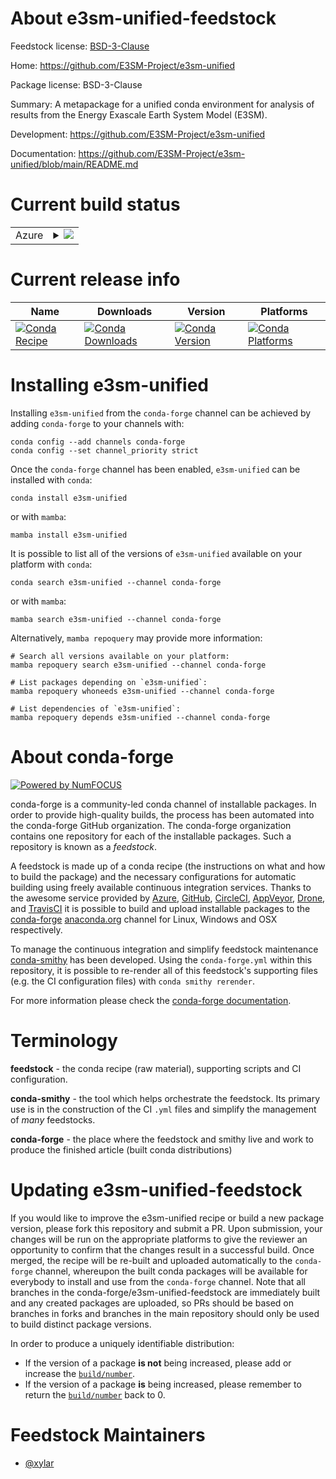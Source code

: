 About e3sm-unified-feedstock
============================

Feedstock license: [BSD-3-Clause](https://github.com/conda-forge/e3sm-unified-feedstock/blob/main/LICENSE.txt)

Home: https://github.com/E3SM-Project/e3sm-unified

Package license: BSD-3-Clause

Summary: A metapackage for a unified conda environment for analysis of results
from the Energy Exascale Earth System Model (E3SM).


Development: https://github.com/E3SM-Project/e3sm-unified

Documentation: https://github.com/E3SM-Project/e3sm-unified/blob/main/README.md

Current build status
====================


<table>
    
  <tr>
    <td>Azure</td>
    <td>
      <details>
        <summary>
          <a href="https://dev.azure.com/conda-forge/feedstock-builds/_build/latest?definitionId=23232&branchName=main">
            <img src="https://dev.azure.com/conda-forge/feedstock-builds/_apis/build/status/e3sm-unified-feedstock?branchName=main">
          </a>
        </summary>
        <table>
          <thead><tr><th>Variant</th><th>Status</th></tr></thead>
          <tbody><tr>
              <td>linux_64_mpihpcpython3.10.____cpython</td>
              <td>
                <a href="https://dev.azure.com/conda-forge/feedstock-builds/_build/latest?definitionId=23232&branchName=main">
                  <img src="https://dev.azure.com/conda-forge/feedstock-builds/_apis/build/status/e3sm-unified-feedstock?branchName=main&jobName=linux&configuration=linux%20linux_64_mpihpcpython3.10.____cpython" alt="variant">
                </a>
              </td>
            </tr><tr>
              <td>linux_64_mpihpcpython3.9.____cpython</td>
              <td>
                <a href="https://dev.azure.com/conda-forge/feedstock-builds/_build/latest?definitionId=23232&branchName=main">
                  <img src="https://dev.azure.com/conda-forge/feedstock-builds/_apis/build/status/e3sm-unified-feedstock?branchName=main&jobName=linux&configuration=linux%20linux_64_mpihpcpython3.9.____cpython" alt="variant">
                </a>
              </td>
            </tr><tr>
              <td>linux_64_mpimpichpython3.10.____cpython</td>
              <td>
                <a href="https://dev.azure.com/conda-forge/feedstock-builds/_build/latest?definitionId=23232&branchName=main">
                  <img src="https://dev.azure.com/conda-forge/feedstock-builds/_apis/build/status/e3sm-unified-feedstock?branchName=main&jobName=linux&configuration=linux%20linux_64_mpimpichpython3.10.____cpython" alt="variant">
                </a>
              </td>
            </tr><tr>
              <td>linux_64_mpimpichpython3.9.____cpython</td>
              <td>
                <a href="https://dev.azure.com/conda-forge/feedstock-builds/_build/latest?definitionId=23232&branchName=main">
                  <img src="https://dev.azure.com/conda-forge/feedstock-builds/_apis/build/status/e3sm-unified-feedstock?branchName=main&jobName=linux&configuration=linux%20linux_64_mpimpichpython3.9.____cpython" alt="variant">
                </a>
              </td>
            </tr><tr>
              <td>linux_64_mpinompipython3.10.____cpython</td>
              <td>
                <a href="https://dev.azure.com/conda-forge/feedstock-builds/_build/latest?definitionId=23232&branchName=main">
                  <img src="https://dev.azure.com/conda-forge/feedstock-builds/_apis/build/status/e3sm-unified-feedstock?branchName=main&jobName=linux&configuration=linux%20linux_64_mpinompipython3.10.____cpython" alt="variant">
                </a>
              </td>
            </tr><tr>
              <td>linux_64_mpinompipython3.9.____cpython</td>
              <td>
                <a href="https://dev.azure.com/conda-forge/feedstock-builds/_build/latest?definitionId=23232&branchName=main">
                  <img src="https://dev.azure.com/conda-forge/feedstock-builds/_apis/build/status/e3sm-unified-feedstock?branchName=main&jobName=linux&configuration=linux%20linux_64_mpinompipython3.9.____cpython" alt="variant">
                </a>
              </td>
            </tr><tr>
              <td>linux_64_mpiopenmpipython3.10.____cpython</td>
              <td>
                <a href="https://dev.azure.com/conda-forge/feedstock-builds/_build/latest?definitionId=23232&branchName=main">
                  <img src="https://dev.azure.com/conda-forge/feedstock-builds/_apis/build/status/e3sm-unified-feedstock?branchName=main&jobName=linux&configuration=linux%20linux_64_mpiopenmpipython3.10.____cpython" alt="variant">
                </a>
              </td>
            </tr><tr>
              <td>linux_64_mpiopenmpipython3.9.____cpython</td>
              <td>
                <a href="https://dev.azure.com/conda-forge/feedstock-builds/_build/latest?definitionId=23232&branchName=main">
                  <img src="https://dev.azure.com/conda-forge/feedstock-builds/_apis/build/status/e3sm-unified-feedstock?branchName=main&jobName=linux&configuration=linux%20linux_64_mpiopenmpipython3.9.____cpython" alt="variant">
                </a>
              </td>
            </tr><tr>
              <td>osx_64_mpihpcpython3.10.____cpython</td>
              <td>
                <a href="https://dev.azure.com/conda-forge/feedstock-builds/_build/latest?definitionId=23232&branchName=main">
                  <img src="https://dev.azure.com/conda-forge/feedstock-builds/_apis/build/status/e3sm-unified-feedstock?branchName=main&jobName=osx&configuration=osx%20osx_64_mpihpcpython3.10.____cpython" alt="variant">
                </a>
              </td>
            </tr><tr>
              <td>osx_64_mpihpcpython3.9.____cpython</td>
              <td>
                <a href="https://dev.azure.com/conda-forge/feedstock-builds/_build/latest?definitionId=23232&branchName=main">
                  <img src="https://dev.azure.com/conda-forge/feedstock-builds/_apis/build/status/e3sm-unified-feedstock?branchName=main&jobName=osx&configuration=osx%20osx_64_mpihpcpython3.9.____cpython" alt="variant">
                </a>
              </td>
            </tr><tr>
              <td>osx_64_mpimpichpython3.10.____cpython</td>
              <td>
                <a href="https://dev.azure.com/conda-forge/feedstock-builds/_build/latest?definitionId=23232&branchName=main">
                  <img src="https://dev.azure.com/conda-forge/feedstock-builds/_apis/build/status/e3sm-unified-feedstock?branchName=main&jobName=osx&configuration=osx%20osx_64_mpimpichpython3.10.____cpython" alt="variant">
                </a>
              </td>
            </tr><tr>
              <td>osx_64_mpimpichpython3.9.____cpython</td>
              <td>
                <a href="https://dev.azure.com/conda-forge/feedstock-builds/_build/latest?definitionId=23232&branchName=main">
                  <img src="https://dev.azure.com/conda-forge/feedstock-builds/_apis/build/status/e3sm-unified-feedstock?branchName=main&jobName=osx&configuration=osx%20osx_64_mpimpichpython3.9.____cpython" alt="variant">
                </a>
              </td>
            </tr><tr>
              <td>osx_64_mpinompipython3.10.____cpython</td>
              <td>
                <a href="https://dev.azure.com/conda-forge/feedstock-builds/_build/latest?definitionId=23232&branchName=main">
                  <img src="https://dev.azure.com/conda-forge/feedstock-builds/_apis/build/status/e3sm-unified-feedstock?branchName=main&jobName=osx&configuration=osx%20osx_64_mpinompipython3.10.____cpython" alt="variant">
                </a>
              </td>
            </tr><tr>
              <td>osx_64_mpinompipython3.9.____cpython</td>
              <td>
                <a href="https://dev.azure.com/conda-forge/feedstock-builds/_build/latest?definitionId=23232&branchName=main">
                  <img src="https://dev.azure.com/conda-forge/feedstock-builds/_apis/build/status/e3sm-unified-feedstock?branchName=main&jobName=osx&configuration=osx%20osx_64_mpinompipython3.9.____cpython" alt="variant">
                </a>
              </td>
            </tr><tr>
              <td>osx_64_mpiopenmpipython3.10.____cpython</td>
              <td>
                <a href="https://dev.azure.com/conda-forge/feedstock-builds/_build/latest?definitionId=23232&branchName=main">
                  <img src="https://dev.azure.com/conda-forge/feedstock-builds/_apis/build/status/e3sm-unified-feedstock?branchName=main&jobName=osx&configuration=osx%20osx_64_mpiopenmpipython3.10.____cpython" alt="variant">
                </a>
              </td>
            </tr><tr>
              <td>osx_64_mpiopenmpipython3.9.____cpython</td>
              <td>
                <a href="https://dev.azure.com/conda-forge/feedstock-builds/_build/latest?definitionId=23232&branchName=main">
                  <img src="https://dev.azure.com/conda-forge/feedstock-builds/_apis/build/status/e3sm-unified-feedstock?branchName=main&jobName=osx&configuration=osx%20osx_64_mpiopenmpipython3.9.____cpython" alt="variant">
                </a>
              </td>
            </tr>
          </tbody>
        </table>
      </details>
    </td>
  </tr>
</table>

Current release info
====================

| Name | Downloads | Version | Platforms |
| --- | --- | --- | --- |
| [![Conda Recipe](https://img.shields.io/badge/recipe-e3sm--unified-green.svg)](https://anaconda.org/conda-forge/e3sm-unified) | [![Conda Downloads](https://img.shields.io/conda/dn/conda-forge/e3sm-unified.svg)](https://anaconda.org/conda-forge/e3sm-unified) | [![Conda Version](https://img.shields.io/conda/vn/conda-forge/e3sm-unified.svg)](https://anaconda.org/conda-forge/e3sm-unified) | [![Conda Platforms](https://img.shields.io/conda/pn/conda-forge/e3sm-unified.svg)](https://anaconda.org/conda-forge/e3sm-unified) |

Installing e3sm-unified
=======================

Installing `e3sm-unified` from the `conda-forge` channel can be achieved by adding `conda-forge` to your channels with:

```
conda config --add channels conda-forge
conda config --set channel_priority strict
```

Once the `conda-forge` channel has been enabled, `e3sm-unified` can be installed with `conda`:

```
conda install e3sm-unified
```

or with `mamba`:

```
mamba install e3sm-unified
```

It is possible to list all of the versions of `e3sm-unified` available on your platform with `conda`:

```
conda search e3sm-unified --channel conda-forge
```

or with `mamba`:

```
mamba search e3sm-unified --channel conda-forge
```

Alternatively, `mamba repoquery` may provide more information:

```
# Search all versions available on your platform:
mamba repoquery search e3sm-unified --channel conda-forge

# List packages depending on `e3sm-unified`:
mamba repoquery whoneeds e3sm-unified --channel conda-forge

# List dependencies of `e3sm-unified`:
mamba repoquery depends e3sm-unified --channel conda-forge
```


About conda-forge
=================

[![Powered by
NumFOCUS](https://img.shields.io/badge/powered%20by-NumFOCUS-orange.svg?style=flat&colorA=E1523D&colorB=007D8A)](https://numfocus.org)

conda-forge is a community-led conda channel of installable packages.
In order to provide high-quality builds, the process has been automated into the
conda-forge GitHub organization. The conda-forge organization contains one repository
for each of the installable packages. Such a repository is known as a *feedstock*.

A feedstock is made up of a conda recipe (the instructions on what and how to build
the package) and the necessary configurations for automatic building using freely
available continuous integration services. Thanks to the awesome service provided by
[Azure](https://azure.microsoft.com/en-us/services/devops/), [GitHub](https://github.com/),
[CircleCI](https://circleci.com/), [AppVeyor](https://www.appveyor.com/),
[Drone](https://cloud.drone.io/welcome), and [TravisCI](https://travis-ci.com/)
it is possible to build and upload installable packages to the
[conda-forge](https://anaconda.org/conda-forge) [anaconda.org](https://anaconda.org/)
channel for Linux, Windows and OSX respectively.

To manage the continuous integration and simplify feedstock maintenance
[conda-smithy](https://github.com/conda-forge/conda-smithy) has been developed.
Using the ``conda-forge.yml`` within this repository, it is possible to re-render all of
this feedstock's supporting files (e.g. the CI configuration files) with ``conda smithy rerender``.

For more information please check the [conda-forge documentation](https://conda-forge.org/docs/).

Terminology
===========

**feedstock** - the conda recipe (raw material), supporting scripts and CI configuration.

**conda-smithy** - the tool which helps orchestrate the feedstock.
                   Its primary use is in the construction of the CI ``.yml`` files
                   and simplify the management of *many* feedstocks.

**conda-forge** - the place where the feedstock and smithy live and work to
                  produce the finished article (built conda distributions)


Updating e3sm-unified-feedstock
===============================

If you would like to improve the e3sm-unified recipe or build a new
package version, please fork this repository and submit a PR. Upon submission,
your changes will be run on the appropriate platforms to give the reviewer an
opportunity to confirm that the changes result in a successful build. Once
merged, the recipe will be re-built and uploaded automatically to the
`conda-forge` channel, whereupon the built conda packages will be available for
everybody to install and use from the `conda-forge` channel.
Note that all branches in the conda-forge/e3sm-unified-feedstock are
immediately built and any created packages are uploaded, so PRs should be based
on branches in forks and branches in the main repository should only be used to
build distinct package versions.

In order to produce a uniquely identifiable distribution:
 * If the version of a package **is not** being increased, please add or increase
   the [``build/number``](https://docs.conda.io/projects/conda-build/en/latest/resources/define-metadata.html#build-number-and-string).
 * If the version of a package **is** being increased, please remember to return
   the [``build/number``](https://docs.conda.io/projects/conda-build/en/latest/resources/define-metadata.html#build-number-and-string)
   back to 0.

Feedstock Maintainers
=====================

* [@xylar](https://github.com/xylar/)


<!-- dummy commit to enable rerendering -->

